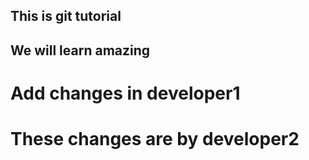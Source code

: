 ## This is git tutorial
## We will learn amazing
# Add changes in developer1
# These changes are by developer2